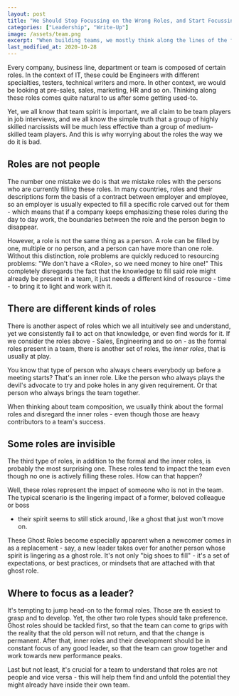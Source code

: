 ```yaml
---
layout: post
title: "We Should Stop Focussing on the Wrong Roles, and Start Focussing on the Right Ones"
categories: ["Leadership", "Write-Up"]
image: /assets/team.png
excerpt: "When building teams, we mostly think along the lines of the formal roles of each team member. We should be looking at the informal roles instead - and even on hidden roles that influence the team."
last_modified_at: 2020-10-28
---
```

Every company, business line, department or team is composed of certain roles.
In the context of IT, these could be Engineers with different specialties,
testers, technical writers and more. In other context, we would be looking at
pre-sales, sales, marketing, HR and so on. Thinking along these roles comes quite
natural to us after some getting used-to.

Yet, we all know that team spirit is important, we all claim to be team players
in job interviews, and we all know the simple truth that a group of highly
skilled narcissists will be much less effective than a group of medium-skilled
team players. And this is why worrying about the roles the way we do it is bad.

## Roles are not people
The number one mistake we do is that we mistake roles with the persons who are
currently filling these roles. In many countries, roles and their descriptions
form the basis of a contract between employer and employee, so an employer is
usually expected to fill a specific role carved out for them - which means that
if a company keeps emphasizing these roles during the day to day work, the
boundaries between the role and the person begin to disappear.

However, a role is not the same thing as a person. A role can be filled by one,
multiple or no person, and a person can have more than one role. Without this
distinction, role problems are quickly reduced to resourcing problems: "We don't
have a \<Role>, so we need money to hire one!" This completely disregards the
fact that the knowledge to fill said role might already be present in a team, it
just needs a different kind of resource - time - to bring it to light and work
with it.

## There are different kinds of roles
There is another aspect of roles which we all intuitively see and understand,
yet we consistently fail to act on that knowledge, or even find words for it. If
we consider the roles above - Sales, Engineering and so on - as the formal roles
present in a team, there is another set of roles, the *inner roles*, that is
usually at play. 

You know that type of person who always cheers everybody up before a meeting
starts? That's an inner role. Like the person who always plays the devil's
advocate to try and poke holes in any given requirement. Or that person who
always brings the team together.

When thinking about team composition, we usually think about the formal roles
and disregard the inner roles - even though those are heavy contributors to a
team's success. 

## Some roles are invisible
The third type of roles, in addition to the formal and the inner roles, is
probably the most surprising one. These roles tend to impact the team even
though no one is actively filling these roles. How can that happen?

Well, these roles represent the impact of someone who is not in the team. The
typical scenario is the lingering impact of a former, beloved colleague or boss
- their spirit seems to still stick around, like a ghost that just won't move
on. 

These Ghost Roles become especially apparent when a newcomer comes in as a
replacement - say, a new leader takes over for another person whose spirit is
lingering as a ghost role. It's not only "big shoes to fill" - it's a set of
expectations, or best practices, or mindsets that are attached with that ghost
role.

## Where to focus as a leader?
It's tempting to jump head-on to the formal roles. Those are th easiest to grasp
and to develop. Yet, the other two role types should take preference. Ghost
roles should be tackled first, so that the team can come to grips with the
reality that the old person will not return, and that the change is permanent.
After that, inner roles and their development should be in constant focus of any
good leader, so that the team can grow together and work towards new performance
peaks. 

Last but not least, it's crucial for a team to understand that roles are not
people and vice versa - this will help them find and unfold the potential they
might already have inside their own team.


